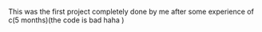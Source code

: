 <p>This was the first project completely done by  me after some experience of c(5 months)(the code is bad haha ) </p>
